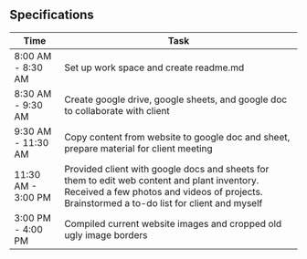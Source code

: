 ## Specifications

|  Time | Task  |
|---|---|
| 8:00 AM - 8:30 AM | Set up work space and create readme.md |
| 8:30 AM - 9:30 AM | Create google drive, google sheets, and google doc to collaborate with client |
| 9:30 AM - 11:30 AM | Copy content from website to google doc and sheet, prepare material for client meeting |
| 11:30 AM - 3:00 PM | Provided client with google docs and sheets for them to edit web content and plant inventory. Received a few photos and videos of projects. Brainstormed a to-do list for client and myself |
| 3:00 PM - 4:00 PM | Compiled current website images and cropped old ugly image borders |
